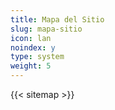 ```yaml
---
title: Mapa del Sitio
slug: mapa-sitio
icon: lan
noindex: y
type: system
weight: 5
---
```

{{< sitemap >}}